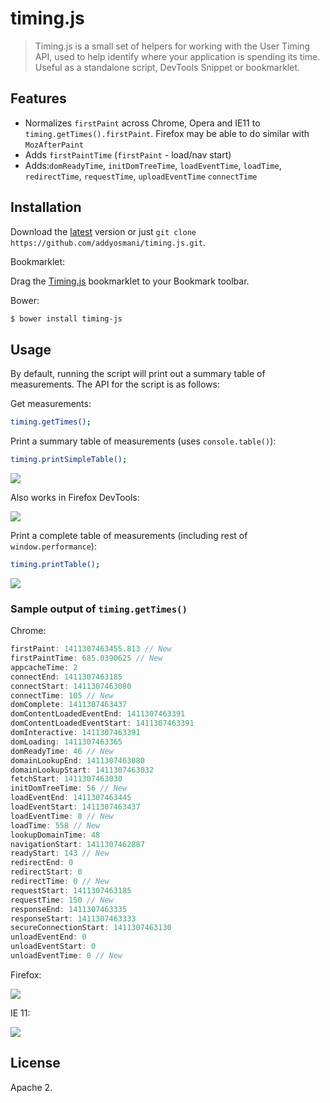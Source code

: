 timing.js
=========

> Timing.js is a small set of helpers for working with the User Timing API, used to help identify where your application is spending its time. Useful as a standalone script, DevTools Snippet or bookmarklet.

## Features

* Normalizes `firstPaint` across Chrome, Opera and IE11 to `timing.getTimes().firstPaint`. Firefox may be able to do similar with `MozAfterPaint`
* Adds `firstPaintTime` (`firstPaint` - load/nav start)
* Adds:`domReadyTime`, `initDomTreeTime`, `loadEventTime`, `loadTime`, `redirectTime`, `requestTime`, `uploadEventTime` `connectTime`

## Installation

Download the [latest](https://github.com/addyosmani/timing.js/archive/master.zip) version or just `git clone https://github.com/addyosmani/timing.js.git`.

Bookmarklet:

Drag the [Timing.js]("javascript:!function(){!function(e){%22use%20strict%22;return%20e.timing=e.timing||{getTimes:function(t){var%20i=e.performance||e.webkitPerformance||e.msPerformance||e.mozPerformance,n=i.timing,r={},t=t||{};if(n){if(t%26%26!t.simple)for(var%20a%20in%20n)n.hasOwnProperty(a)%26%26(r[a]=n[a]);if(void%200===r.firstPaint){var%20o=0;e.chrome%26%26e.chrome.loadTimes%3F(o=1e3*e.chrome.loadTimes().firstPaintTime,r.firstPaintTime=o-1e3*e.chrome.loadTimes().startLoadTime):%22number%22==typeof%20e.performance.timing.msFirstPaint%26%26(o=e.performance.timing.msFirstPaint,r.firstPaintTime=o-e.performance.timing.navigationStart),t%26%26!t.simple%26%26(r.firstPaint=o)}r.loadTime=n.loadEventEnd-n.navigationStart,r.domReadyTime=n.domComplete-n.domInteractive,r.readyStart=n.fetchStart-n.navigationStart,r.redirectTime=n.redirectEnd-n.redirectStart,r.appcacheTime=n.domainLookupStart-n.fetchStart,r.unloadEventTime=n.unloadEventEnd-n.unloadEventStart,r.lookupDomainTime=n.domainLookupEnd-n.domainLookupStart,r.connectTime=n.connectEnd-n.connectStart,r.requestTime=n.responseEnd-n.requestStart,r.initDomTreeTime=n.domInteractive-n.responseEnd,r.loadEventTime=n.loadEventEnd-n.loadEventStart}return%20r},printTable:function(e){var%20t=[],i=this.getTimes(e);Object.keys(i).sort().forEach(function(e){t.push({label:e,ms:i[e],s:+(i[e]/1e3).toFixed(2)})}),console.table(t)},printSimpleTable:function(){this.printTable({simple:!0})}},timing.printSimpleTable()}(this)}();") bookmarklet to your Bookmark toolbar.

Bower:

```sh
$ bower install timing-js
```

## Usage

By default, running the script will print out a summary table of measurements. The API for the script is as follows:

Get measurements:

```sh
timing.getTimes();
```

Print a summary table of measurements (uses `console.table()`):

```sh
timing.printSimpleTable();
```

![](http://i.imgur.com/nytLWK4.png)

Also works in Firefox DevTools:

![](http://i.imgur.com/jY3xHi3.png)

Print a complete table of measurements (including rest of `window.performance`):

```sh
timing.printTable();
```

![](http://i.imgur.com/C9eRQe9.png)


### Sample output of `timing.getTimes()`

Chrome:

```javascript
firstPaint: 1411307463455.813 // New
firstPaintTime: 685.0390625 // New
appcacheTime: 2
connectEnd: 1411307463185
connectStart: 1411307463080
connectTime: 105 // New
domComplete: 1411307463437
domContentLoadedEventEnd: 1411307463391
domContentLoadedEventStart: 1411307463391
domInteractive: 1411307463391
domLoading: 1411307463365
domReadyTime: 46 // New
domainLookupEnd: 1411307463080
domainLookupStart: 1411307463032
fetchStart: 1411307463030
initDomTreeTime: 56 // New
loadEventEnd: 1411307463445
loadEventStart: 1411307463437
loadEventTime: 8 // New
loadTime: 558 // New
lookupDomainTime: 48
navigationStart: 1411307462887
readyStart: 143 // New
redirectEnd: 0
redirectStart: 0
redirectTime: 0 // New
requestStart: 1411307463185
requestTime: 150 // New
responseEnd: 1411307463335
responseStart: 1411307463333
secureConnectionStart: 1411307463130
unloadEventEnd: 0
unloadEventStart: 0
unloadEventTime: 0 // New
```

Firefox:

![](http://i.imgur.com/Drr4A6B.png)

IE 11:

![](http://i.imgur.com/ekVHk3P.png)

## License

Apache 2.
